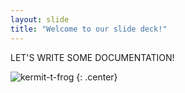 ```yaml
---
layout: slide
title: "Welcome to our slide deck!"
---
```


LET'S WRITE SOME DOCUMENTATION!

![kermit-t-frog](https://media2.giphy.com/media/XIqCQx02E1U9W/giphy.gif?cid=ecf05e47q0m8o8ejpfa13szamng419m1o5sfx4ruhn9towm4&ep=v1_gifs_search&rid=giphy.gif&ct=g)
{: .center}

